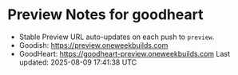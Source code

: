 # Preview Notes for goodheart
- Stable Preview URL auto-updates on each push to `preview`.
- Goodish:  https://preview.oneweekbuilds.com
- GoodHeart: https://goodheart-preview.oneweekbuilds.com
Last updated: 2025-08-09 17:41:38 UTC
